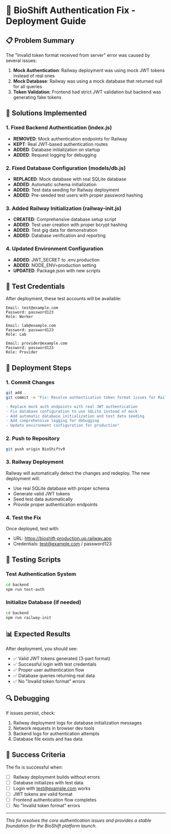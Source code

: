 # 🚀 BioShift Authentication Fix - Deployment Guide

## 📋 Problem Summary

The "Invalid token format received from server" error was caused by several issues:

1. **Mock Authentication**: Railway deployment was using mock JWT tokens instead of real ones
2. **Mock Database**: Railway was using a mock database that returned null for all queries
3. **Token Validation**: Frontend had strict JWT validation but backend was generating fake tokens

## 🔧 Solutions Implemented

### 1. Fixed Backend Authentication (index.js)
- **REMOVED**: Mock authentication endpoints for Railway
- **KEPT**: Real JWT-based authentication routes
- **ADDED**: Database initialization on startup
- **ADDED**: Request logging for debugging

### 2. Fixed Database Configuration (models/db.js)
- **REPLACED**: Mock database with real SQLite database
- **ADDED**: Automatic schema initialization
- **ADDED**: Test data seeding for Railway deployment
- **ADDED**: Pre-seeded test users with proper password hashing

### 3. Added Railway Initialization (railway-init.js)
- **CREATED**: Comprehensive database setup script
- **ADDED**: Test user creation with proper bcrypt hashing
- **ADDED**: Test gig data for demonstration
- **ADDED**: Database verification and reporting

### 4. Updated Environment Configuration
- **ADDED**: JWT_SECRET to .env.production
- **ADDED**: NODE_ENV=production setting
- **UPDATED**: Package.json with new scripts

## 🔑 Test Credentials

After deployment, these test accounts will be available:

```
Email: test@example.com
Password: password123
Role: Worker

Email: lab@example.com  
Password: password123
Role: Lab

Email: provider@example.com
Password: password123
Role: Provider
```

## 🚀 Deployment Steps

### 1. Commit Changes
```bash
git add .
git commit -m "Fix: Resolve authentication token format issues for Railway deployment

- Replace mock auth endpoints with real JWT authentication
- Fix database configuration to use SQLite instead of mock
- Add automatic database initialization and test data seeding
- Add comprehensive logging for debugging
- Update environment configuration for production"
```

### 2. Push to Repository
```bash
git push origin BioShiftv9
```

### 3. Railway Deployment
Railway will automatically detect the changes and redeploy. The new deployment will:
- Use real SQLite database with proper schema
- Generate valid JWT tokens
- Seed test data automatically
- Provide proper authentication endpoints

### 4. Test the Fix
Once deployed, test with:
- URL: https://bioshift-production.up.railway.app
- Credentials: test@example.com / password123

## 🧪 Testing Scripts

### Test Authentication System
```bash
cd backend
npm run test-auth
```

### Initialize Database (if needed)
```bash
cd backend
npm run railway-init
```

## 📊 Expected Results

After deployment, you should see:
- ✅ Valid JWT tokens generated (3-part format)
- ✅ Successful login with test credentials
- ✅ Proper user authentication flow
- ✅ Database queries returning real data
- ✅ No "Invalid token format" errors

## 🔍 Debugging

If issues persist, check:
1. Railway deployment logs for database initialization messages
2. Network requests in browser dev tools
3. Backend logs for authentication attempts
4. Database file exists and has data

## 🎉 Success Criteria

The fix is successful when:
- [ ] Railway deployment builds without errors
- [ ] Database initializes with test data
- [ ] Login with test@example.com works
- [ ] JWT tokens are valid format
- [ ] Frontend authentication flow completes
- [ ] No "Invalid token format" errors

---

*This fix resolves the core authentication issues and provides a stable foundation for the BioShift platform launch.*
